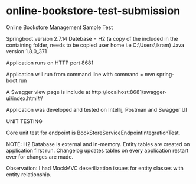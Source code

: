 # online-bookstore-test-submission
Online Bookstore Management Sample Test

Springboot version 2.7.14
Datebase = H2 (a copy of the included in the containing folder, needs to be copied user home i.e C:\Users\ikram)
Java version 1.8.0_371

Application runs on HTTP port 8681

Application will run from command line with command = mvn spring-boot:run

A Swagger view page is include at http://localhost:8681/swagger-ui/index.html#/

Application was developed and tested on Intellij, Postman and Swagger UI

UNIT TESTING

Core unit test for endpoint is BookStoreServiceEndpointIntegrationTest.

NOTE: H2 Database is external and in-memory. Entity tables are created on application first run.
      Changelog updates tables on every application restart ever for changes are made.

Observation: I had MockMVC deserilization issues for entity classes with entity relationship.

